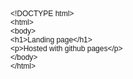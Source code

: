 <!DOCTYPE html PUBLIC "-//W3C//DTD HTML 4.01//EN" "http://www.w3.org/TR/html4/strict.dtd">
<html>
<head>
  <meta http-equiv="Content-Type" content="text/html; charset=utf-8">
  <meta http-equiv="Content-Style-Type" content="text/css">
  <title></title>
  <meta name="Generator" content="Cocoa HTML Writer">
  <meta name="CocoaVersion" content="1894.5">
  <style type="text/css">
    p.p1 {margin: 0.0px 0.0px 0.0px 0.0px; font: 12.0px Helvetica}
  </style>
</head>
<body>
<p class="p1">&lt;!DOCTYPE html&gt;</p>
<p class="p1">&lt;html&gt;</p>
<p class="p1">&lt;body&gt;</p>
<p class="p1">&lt;h1&gt;Landing page&lt;/h1&gt;</p>
<p class="p1">&lt;p&gt;Hosted with github pages&lt;/p&gt;</p>
<p class="p1">&lt;/body&gt;</p>
<p class="p1">&lt;/html&gt;</p>
</body>
</html>

